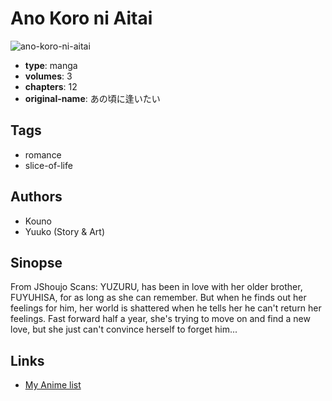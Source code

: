 # Ano Koro ni Aitai

![ano-koro-ni-aitai](https://cdn.myanimelist.net/images/manga/2/43297.jpg)

-   **type**: manga
-   **volumes**: 3
-   **chapters**: 12
-   **original-name**: あの頃に逢いたい

## Tags

-   romance
-   slice-of-life

## Authors

-   Kouno
-   Yuuko (Story & Art)

## Sinopse

From JShoujo Scans: YUZURU, has been in love with her older brother, FUYUHISA, for as long as she can remember. But when he finds out her feelings for him, her world is shattered when he tells her he can't return her feelings. Fast forward half a year, she's trying to move on and find a new love, but she just can't convince herself to forget him...

## Links

-   [My Anime list](https://myanimelist.net/manga/26855/Ano_Koro_ni_Aitai)
